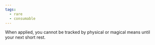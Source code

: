 ```yaml
---
tags:
  - rare
  - consumable
---
```

When applied, you cannot be tracked by physical or magical means until your next short rest.